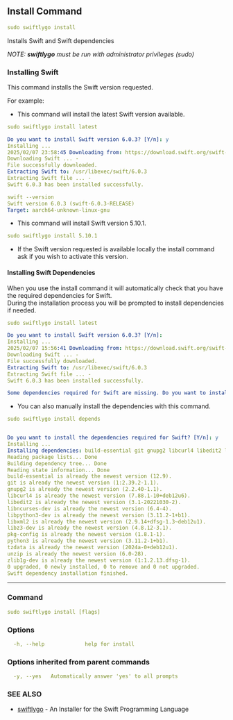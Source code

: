 ## Install Command
```yaml
sudo swiftlygo install
```
Installs Swift and Swift dependencies

*NOTE: ***swiftlygo*** must be run with administrator privileges (sudo)*

### Installing Swift 
 
This command installs the Swift version requested.

For example:
- This command will install the latest Swift version available.
```yaml
sudo swiftlygo install latest
```
```yaml
Do you want to install Swift version 6.0.3? [Y/n]: y
Installing ...
2025/02/07 23:58:45 Downloading from: https://download.swift.org/swift-6.0.3-release/debian12-aarch64/swift-6.0.3-RELEASE/swift-6.0.3-RELEASE-debian12-aarch64.tar.gz
Downloading Swift ... -
File successfully downloaded.
Extracting Swift to: /usr/libexec/swift/6.0.3
Extracting Swift file ... -
Swift 6.0.3 has been installed successfully.

swift --version
Swift version 6.0.3 (swift-6.0.3-RELEASE)
Target: aarch64-unknown-linux-gnu
```
- This command will install Swift version 5.10.1.

```yaml
sudo swiftlygo install 5.10.1
```
- If the Swift version requested is available locally the install command ask if you wish to activate this version.

#### Installing Swift Dependencies

When you use the install command it will automatically check that you have the required dependencies for Swift.  
During the installation process you will be prompted to install dependencies if needed.
```yaml
sudo swiftlygo install latest

Do you want to install Swift version 6.0.3? [Y/n]: 
Installing ...
2025/02/07 15:56:41 Downloading from: https://download.swift.org/swift-6.0.3-release/ubuntu2404/swift-6.0.3-RELEASE/swift-6.0.3-RELEASE-ubuntu24.04.tar.gz
Downloading Swift ... -
File successfully downloaded.
Extracting Swift to: /usr/libexec/swift/6.0.3
Extracting Swift file ... -
Swift 6.0.3 has been installed successfully.

Some dependencies required for Swift are missing. Do you want to install them? [Y/n]:
```

- You can also manually install the dependencies with this command.
```yaml
sudo swiftlygo install depends
```
```yaml

Do you want to install the dependencies required for Swift? [Y/n]: y
Installing ...
Installing dependencies: build-essential git gnupg2 libcurl4 libedit2 libncurses-dev libpython3-dev libxml2 libz3-dev pkg-config python3 tzdata unzip zlib1g-dev
Reading package lists... Done
Building dependency tree... Done
Reading state information... Done
build-essential is already the newest version (12.9).
git is already the newest version (1:2.39.2-1.1).
gnupg2 is already the newest version (2.2.40-1.1).
libcurl4 is already the newest version (7.88.1-10+deb12u6).
libedit2 is already the newest version (3.1-20221030-2).
libncurses-dev is already the newest version (6.4-4).
libpython3-dev is already the newest version (3.11.2-1+b1).
libxml2 is already the newest version (2.9.14+dfsg-1.3~deb12u1).
libz3-dev is already the newest version (4.8.12-3.1).
pkg-config is already the newest version (1.8.1-1).
python3 is already the newest version (3.11.2-1+b1).
tzdata is already the newest version (2024a-0+deb12u1).
unzip is already the newest version (6.0-28).
zlib1g-dev is already the newest version (1:1.2.13.dfsg-1).
0 upgraded, 0 newly installed, 0 to remove and 0 not upgraded.
Swift dependency installation finished.

```
---

### Command
```yaml
sudo swiftlygo install [flags]
```

### Options

```yaml
  -h, --help             help for install
```

### Options inherited from parent commands

```yaml
  -y, --yes   Automatically answer 'yes' to all prompts
```

### SEE ALSO

* [swiftlygo](../README.md)	 - An Installer for the Swift Programming Language
